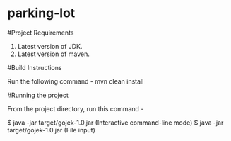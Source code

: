 # parking-lot
#Project Requirements

1. Latest version of JDK.
2. Latest version of maven.


#Build Instructions

Run the following command -
mvn clean install




#Running the project

From the project directory, run this command - 

   $ java -jar target/gojek-1.0.jar (Interactive command-line mode)
   $ java -jar target/gojek-1.0.jar <inputfile> (File input)
